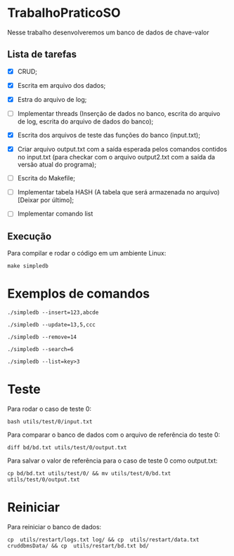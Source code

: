 # TrabalhoPraticoSO

Nesse trabalho desenvolveremos um banco de dados de chave-valor

## Lista de tarefas
- [x] CRUD;
- [x] Escrita em arquivo dos dados;
- [x] Estra do arquivo de log;
- [ ] Implementar threads (Inserção de dados no banco, escrita do arquivo de log, escrita do arquivo de dados do banco);
- [x] Escrita dos arquivos de teste das funções do banco (input.txt);
- [x] Criar arquivo output.txt com a saída esperada pelos comandos contidos no input.txt (para checkar com o arquivo output2.txt com a saída da versão atual do programa);
- [ ] Escrita do Makefile;
- [ ] Implementar tabela HASH (A tabela que será armazenada no arquivo) [Deixar por último];
- [ ] Implementar comando list


## Execução

Para compilar e rodar o código em um ambiente Linux:

```make simpledb```

# Exemplos de comandos

```./simpledb --insert=123,abcde```

```./simpledb --update=13,5,ccc```

```./simpledb --remove=14```

```./simpledb --search=6```

```./simpledb --list=key>3```

# Teste

Para rodar o caso de teste 0:

```bash utils/test/0/input.txt```

Para comparar o banco de dados com o arquivo de referência do teste 0:

```diff bd/bd.txt utils/test/0/output.txt```

Para salvar o valor de referência para o caso de teste 0 como output.txt:

```cp bd/bd.txt utils/test/0/ && mv utils/test/0/bd.txt utils/test/0/output.txt```

# Reiniciar

Para reiniciar o banco de dados:

```cp  utils/restart/logs.txt log/ && cp  utils/restart/data.txt cruddbmsData/ && cp  utils/restart/bd.txt bd/```